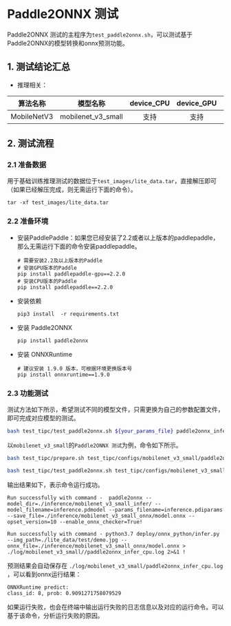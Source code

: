 # Paddle2ONNX 测试

Paddle2ONNX 测试的主程序为`test_paddle2onnx.sh`，可以测试基于Paddle2ONNX的模型转换和onnx预测功能。


## 1. 测试结论汇总

- 推理相关：

| 算法名称 | 模型名称 | device_CPU | device_GPU | batchsize |
|  :----:   |  :----: |   :----:   |  :----:  |   :----:   |
|  MobileNetV3   |  mobilenet_v3_small |  支持 | 支持 | 1 |


## 2. 测试流程

### 2.1 准备数据

用于基础训练推理测试的数据位于`test_images/lite_data.tar`，直接解压即可（如果已经解压完成，则无需运行下面的命令）。

```
tar -xf test_images/lite_data.tar
```

### 2.2 准备环境


- 安装PaddlePaddle：如果您已经安装了2.2或者以上版本的paddlepaddle，那么无需运行下面的命令安装paddlepaddle。
    ```
    # 需要安装2.2及以上版本的Paddle
    # 安装GPU版本的Paddle
    pip install paddlepaddle-gpu==2.2.0
    # 安装CPU版本的Paddle
    pip install paddlepaddle==2.2.0
    ```

- 安装依赖
    ```
    pip3 install  -r requirements.txt
    ```

- 安装 Paddle2ONNX
    ```
    pip install paddle2onnx
    ```

- 安装 ONNXRuntime
    ```
    # 建议安装 1.9.0 版本，可根据环境更换版本号
    pip install onnxruntime==1.9.0
    ```


### 2.3 功能测试

测试方法如下所示，希望测试不同的模型文件，只需更换为自己的参数配置文件，即可完成对应模型的测试。

```bash
bash test_tipc/test_paddle2onnx.sh ${your_params_file} paddle2onnx_infer
```

以`mobilenet_v3_small`的`Paddle2ONNX 测试`为例，命令如下所示。

 ```bash
bash test_tipc/prepare.sh test_tipc/configs/mobilenet_v3_small/paddle2onnx_infer_python.txt paddle2onnx_infer
```

```bash
bash test_tipc/test_paddle2onnx.sh test_tipc/configs/mobilenet_v3_small/paddle2onnx_infer_python.txt paddle2onnx_infer
```

输出结果如下，表示命令运行成功。

```
Run successfully with command -  paddle2onnx --model_dir=./inference/mobilenet_v3_small_infer/ --model_filename=inference.pdmodel --params_filename=inference.pdiparams --save_file=./inference/mobilenet_v3_small_onnx/model.onnx --opset_version=10 --enable_onnx_checker=True!

Run successfully with command - python3.7 deploy/onnx_python/infer.py --img_path=./lite_data/test/demo.jpg --onnx_file=./inference/mobilenet_v3_small_onnx/model.onnx > ./log/mobilenet_v3_small//paddle2onnx_infer_cpu.log 2>&1 !  
```

预测结果会自动保存在 `./log/mobilenet_v3_small/paddle2onnx_infer_cpu.log` ，可以看到onnx运行结果：
```
ONNXRuntime predict:
class_id: 8, prob: 0.9091271758079529
```

如果运行失败，也会在终端中输出运行失败的日志信息以及对应的运行命令。可以基于该命令，分析运行失败的原因。
